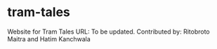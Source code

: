 # tram-tales
Website for Tram Tales
URL: To be updated.
Contributed by: Ritobroto Maitra and Hatim Kanchwala
